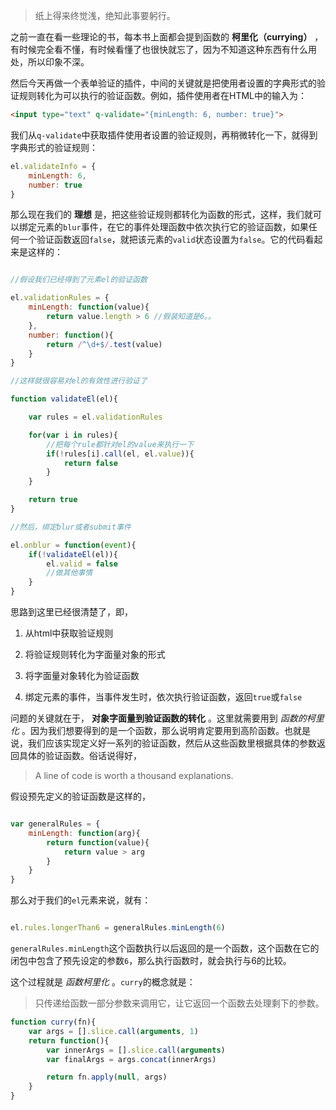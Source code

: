 > 纸上得来终觉浅，绝知此事要躬行。

之前一直在看一些理论的书，每本书上面都会提到函数的 __柯里化（currying）__ ，有时候完全看不懂，有时候看懂了也很快就忘了，因为不知道这种东西有什么用处，所以印象不深。

然后今天再做一个表单验证的插件，中间的关键就是把使用者设置的字典形式的验证规则转化为可以执行的验证函数。例如，插件使用者在HTML中的输入为：

```html
<input type="text" q-validate="{minLength: 6, number: true}">
```

我们从`q-validate`中获取插件使用者设置的验证规则，再稍微转化一下，就得到字典形式的验证规则：

```javascript
el.validateInfo = {
    minLength: 6,
    number: true
}
```

那么现在我们的 __理想__ 是，把这些验证规则都转化为函数的形式，这样，我们就可以绑定元素的`blur`事件，在它的事件处理函数中依次执行它的验证函数，如果任何一个验证函数返回`false`，就把该元素的`valid`状态设置为`false`。它的代码看起来是这样的：

```javascript

//假设我们已经得到了元素el的验证函数

el.validationRules = {
    minLength: function(value){
        return value.length > 6 //假装知道是6。。
    },
    number: function(){
        return /^\d+$/.test(value)
    }
}

//这样就很容易对el的有效性进行验证了

function validateEl(el){

    var rules = el.validationRules

    for(var i in rules){
        //把每个rule都针对el的value来执行一下
        if(!rules[i].call(el, el.value)){
            return false
        }
    }

    return true
}

//然后，绑定blur或者submit事件

el.onblur = function(event){
    if(!validateEl(el)){
        el.valid = false
        //做其他事情
    }
}
```

思路到这里已经很清楚了，即，

1. 从html中获取验证规则

2. 将验证规则转化为字面量对象的形式

3. 将字面量对象转化为验证函数

4. 绑定元素的事件，当事件发生时，依次执行验证函数，返回`true`或`false`

问题的关键就在于， __对象字面量到验证函数的转化__ 。这里就需要用到 _函数的柯里化_ 。因为我们想要得到的是一个函数，那么说明肯定要用到高阶函数。也就是说，我们应该实现定义好一系列的验证函数，然后从这些函数里根据具体的参数返回具体的验证函数。俗话说得好，

> A line of code is worth a thousand explanations.

假设预先定义的验证函数是这样的，

```javascript

var generalRules = {
    minLength: function(arg){
        return function(value){
            return value > arg
        }
    }
}

```
那么对于我们的`el`元素来说，就有：

```javascript

el.rules.longerThan6 = generalRules.minLength(6)

```

`generalRules.minLength`这个函数执行以后返回的是一个函数，这个函数在它的闭包中包含了预先设定的参数`6`，那么执行函数时，就会执行与6的比较。

这个过程就是 _函数柯里化_ 。`curry`的概念就是：

> 只传递给函数一部分参数来调用它，让它返回一个函数去处理剩下的参数。

```javascript
function curry(fn){
    var args = [].slice.call(arguments, 1)
    return function(){
        var innerArgs = [].slice.call(arguments)
        var finalArgs = args.concat(innerArgs)

        return fn.apply(null, args)
    }
}
```
